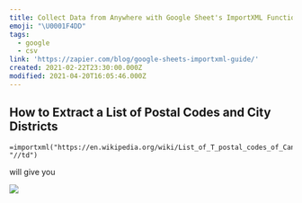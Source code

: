 ```yaml
---
title: Collect Data from Anywhere with Google Sheet's ImportXML Function
emoji: "\U0001F4DD"
tags:
  - google
  - csv
link: 'https://zapier.com/blog/google-sheets-importxml-guide/'
created: 2021-02-22T23:30:00.000Z
modified: 2021-04-20T16:05:46.000Z
---
```


## How to Extract a List of Postal Codes and City Districts

```
=importxml("https://en.wikipedia.org/wiki/List_of_T_postal_codes_of_Canada", "//td")
```

will give you

![](https://images.ctfassets.net/lzny33ho1g45/2tu26Dc0p9NiYCG4KX2jh1/58d8b163af2505bdeb8a28691a703d25/Imported_XML_table_in_Google_Sheets?w=700)
